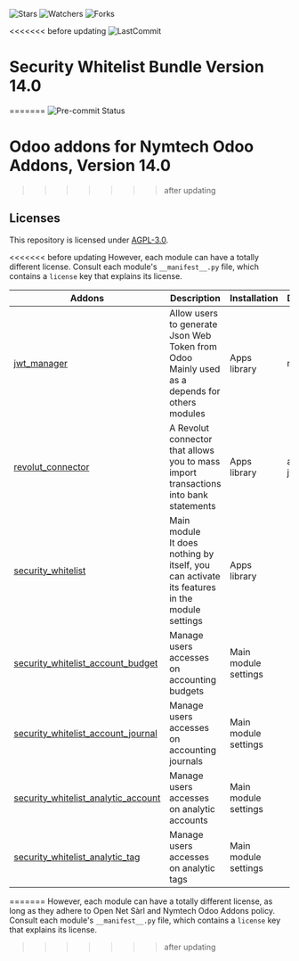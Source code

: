 ![Stars](https://img.shields.io/github/stars/nymtech-odoo/security_whitelist?style=social)
![Watchers](https://img.shields.io/github/watchers/nymtech-odoo/security_whitelist?style=social)
![Forks](https://img.shields.io/github/forks/nymtech-odoo/security_whitelist?style=social)

<<<<<<< before updating
![LastCommit](https://img.shields.io/github/last-commit/nymtech-odoo/security_whitelist?color=green)

# Security Whitelist Bundle Version 14.0
=======
![Pre-commit Status](https://gitlab.open-net.ch/ons/nymtech-addons/badges/14.0/pipeline.svg)

# Odoo addons for Nymtech Odoo Addons, Version 14.0
>>>>>>> after updating

## Licenses

This repository is licensed under [AGPL-3.0](LICENSE).

<<<<<<< before updating
However, each module can have a totally different license. Consult each module's `__manifest__.py` file, which contains a `license` key
that explains its license.

| Addons                                                                     | Description                                                                                      | Installation         | Dependencies            |
| -------------------------------------------------------------------------- | ------------------------------------------------------------------------------------------------ | -------------------- | ----------------------- |
| [jwt_manager](jwt_manager/)                                                | Allow users to generate Json Web Token from Odoo<br/>Mainly used as a depends for others modules | Apps library         | mail                    |
| [revolut_connector](revolut_connector)                                     | A Revolut connector that allows you to mass import transactions into bank statements<br/>        | Apps library         | account<br/>jwt_manager |
| [security_whitelist](security_whitelist)                                   | Main module<br/>It does nothing by itself, you can activate its features in the module settings  | Apps library         |                         |
| [security_whitelist_account_budget](security_whitelist_account_budget)     | Manage users accesses on accounting budgets                                                      | Main module settings |                         |
| [security_whitelist_account_journal](security_whitelist_account_journal)   | Manage users accesses on accounting journals                                                     | Main module settings |                         |
| [security_whitelist_analytic_account](security_whitelist_analytic_account) | Manage users accesses on analytic accounts                                                       | Main module settings |                         |
| [security_whitelist_analytic_tag](security_whitelist_analytic_tag)         | Manage users accesses on analytic tags                                                           | Main module settings |                         |
=======
However, each module can have a totally different license, as long as they adhere to Open Net Sàrl and Nymtech Odoo Addons policy. Consult each module's `__manifest__.py` file, which contains a `license` key that explains its license.
>>>>>>> after updating
